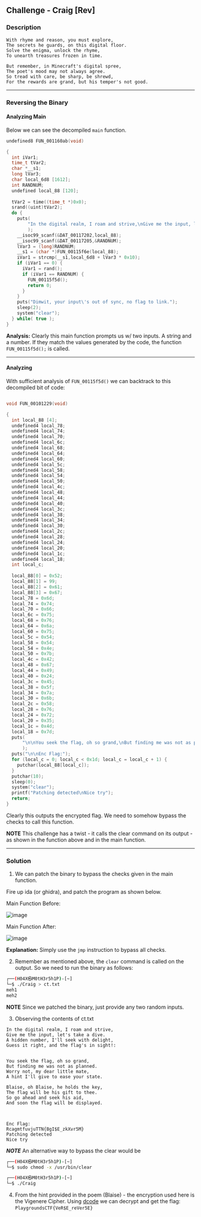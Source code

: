 ## Challenge - Craig [Rev]

### Description

```
With rhyme and reason, you must explore,
The secrets he guards, on this digital floor.
Solve the enigma, unlock the rhyme,
To unearth treasures frozen in time.

But remember, in Minecraft's digital spree,
The poet's mood may not always agree.
So tread with care, be sharp, be shrewd,
For the rewards are grand, but his temper's not good.
```

---

### Reversing the Binary 

#### Analyzing Main

Below we can see the decompiled ```main``` function. 

```c
undefined8 FUN_001160ab(void)

{
  int iVar1;
  time_t tVar2;
  char *__s1;
  long lVar3;
  char local_6d8 [1612];
  int RANDNUM;
  undefined local_88 [120];
  
  tVar2 = time((time_t *)0x0);
  srand((uint)tVar2);
  do {
    puts(
        "In the digital realm, I roam and strive,\nGive me the input, let\'s take a dive.\nA hidden  number, I\'ll seek with delight,\nGuess it right, and the flag\'s in sight!:"
        );
    __isoc99_scanf(&DAT_00117202,local_88);
    __isoc99_scanf(&DAT_00117205,&RANDNUM);
    lVar3 = (long)RANDNUM;
    __s1 = (char *)FUN_00115f6e(local_88);
    iVar1 = strcmp(__s1,local_6d8 + lVar3 * 0x10);
    if (iVar1 == 0) {
      iVar1 = rand();
      if (iVar1 == RANDNUM) {
        FUN_00115f5d();
        return 0;
      }
    }
    puts("Dimwit, your input\'s out of sync, no flag to link.");
    sleep(2);
    system("clear");
  } while( true );
}
```

**Analysis:** Clearly this main function prompts us w/ two inputs. A string and a number. If they match the values generated by the code, the function ```FUN_00115f5d();``` is called.

---

#### Analyzing 

With sufficient analysis of ```FUN_00115f5d()``` we can backtrack to this decompiled bit of code: 

```c 

void FUN_00101229(void)

{
  int local_88 [4];
  undefined4 local_78;
  undefined4 local_74;
  undefined4 local_70;
  undefined4 local_6c;
  undefined4 local_68;
  undefined4 local_64;
  undefined4 local_60;
  undefined4 local_5c;
  undefined4 local_58;
  undefined4 local_54;
  undefined4 local_50;
  undefined4 local_4c;
  undefined4 local_48;
  undefined4 local_44;
  undefined4 local_40;
  undefined4 local_3c;
  undefined4 local_38;
  undefined4 local_34;
  undefined4 local_30;
  undefined4 local_2c;
  undefined4 local_28;
  undefined4 local_24;
  undefined4 local_20;
  undefined4 local_1c;
  undefined4 local_18;
  int local_c;
  
  local_88[0] = 0x52;
  local_88[1] = 99;
  local_88[2] = 0x61;
  local_88[3] = 0x67;
  local_78 = 0x6d;
  local_74 = 0x74;
  local_70 = 0x66;
  local_6c = 0x75;
  local_68 = 0x76;
  local_64 = 0x6a;
  local_60 = 0x75;
  local_5c = 0x54;
  local_58 = 0x54;
  local_54 = 0x4e;
  local_50 = 0x7b;
  local_4c = 0x42;
  local_48 = 0x67;
  local_44 = 0x49;
  local_40 = 0x24;
  local_3c = 0x45;
  local_38 = 0x5f;
  local_34 = 0x7a;
  local_30 = 0x6b;
  local_2c = 0x58;
  local_28 = 0x76;
  local_24 = 0x72;
  local_20 = 0x35;
  local_1c = 0x4d;
  local_18 = 0x7d;
  puts(
      "\n\nYou seek the flag, oh so grand,\nBut finding me was not as planned.\nWorry not, my dear l ittle mate,\nA hint I\'ll give to ease your state.\n\nBlaise, oh Blaise, he holds the key,\nTh e flag will be his gift to thee.\nSo go ahead and seek his aid,\nAnd soon the flag will be dis played.\n"
      );
  puts("\n\nEnc Flag:");
  for (local_c = 0; local_c < 0x1d; local_c = local_c + 1) {
    putchar(local_88[local_c]);
  }
  putchar(10);
  sleep(0);
  system("clear");
  printf("Patching detected\nNice try");
  return;
}
```

Clearly this outputs the encrypted flag. We need to somehow bypass the checks to call this function. 

**NOTE** This challenge has a twist - it calls the clear command on its output - as shown in the function above and in the main function. 

---

### Solution 

1) We can patch the binary to bypass the checks given in the main function. 

Fire up ida (or ghidra), and patch the program as shown below. 

Main Function Before: 

![image](https://github.com/bmadc/docker-tomcat-tutorial/assets/141595076/e73a645c-ff50-48be-a0cf-454931c8245c)

Main Function After: 

![image](https://github.com/bmadc/docker-tomcat-tutorial/assets/141595076/9d37439d-1abe-4bfc-a685-076c1c2ac897)

**Explanation:** Simply use the ```jmp``` instruction to bypass all checks. 

2) Remember as mentioned above, the ```clear``` command is called on the output. So we need to run the binary as follows: 
```bash
┌──(H04X㉿M0tH3r5h1P)-[~]
└─$ ./Craig > ct.txt
meh1
meh2
```
**NOTE** Since we patched the binary, just provide any two random inputs. 

3) Observing the contents of ct.txt
```
In the digital realm, I roam and strive,
Give me the input, let's take a dive.
A hidden number, I'll seek with delight,
Guess it right, and the flag's in sight!:


You seek the flag, oh so grand,
But finding me was not as planned.
Worry not, my dear little mate,
A hint I'll give to ease your state.

Blaise, oh Blaise, he holds the key,
The flag will be his gift to thee.
So go ahead and seek his aid,
And soon the flag will be displayed.



Enc Flag:
RcagmtfuvjuTTN{BgI$E_zkXvr5M}
Patching detected
Nice try     
```
***NOTE*** An alternative way to bypass the clear would be 

```bash
┌──(H04X㉿M0tH3r5h1P)-[~]
└─$ sudo chmod -x /usr/bin/clear

┌──(H04X㉿M0tH3r5h1P)-[~]
└─$ ./Craig
```


4) From the hint provided in the poem (Blaise) - the encryption used here is the Vigenere Cipher. Using [dcode](https://www.dcode.fr/vigenere-cipher) we can decrypt and get the flag: ```PlaygroundsCTF{VeR$E_reVer5E}```



